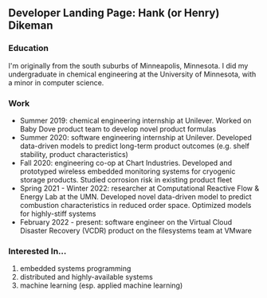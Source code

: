 ## Developer Landing Page: Hank (or Henry) Dikeman

### Education
I'm originally from the south suburbs of Minneapolis, Minnesota. I did my undergraduate in chemical engineering at the University of Minnesota, with a minor in computer science.

### Work
- Summer 2019: chemical engineering internship at Unilever. Worked on Baby Dove product team to develop novel product formulas
- Summer 2020: software engineering internship at Unilever. Developed data-driven models to predict long-term product outcomes (e.g. shelf stability, product characteristics)
- Fall 2020: engineering co-op at Chart Industries. Developed and prototyped wireless embedded monitoring systems for cryogenic storage products. Studied corrosion risk in existing product fleet
- Spring 2021 - Winter 2022: researcher at Computational Reactive Flow & Energy Lab at the UMN. Developed novel data-driven model to predict combustion characteristics in reduced order space. Optimized models for highly-stiff systems
- February 2022 - present: software engineer on the Virtual Cloud Disaster Recovery (VCDR) product on the filesystems team at VMware

### Interested In...
1. embedded systems programming
2. distributed and highly-available systems
3. machine learning (esp. applied machine learning)
<!--
**hankdikeman/hankdikeman** is a ✨ _special_ ✨ repository because its `README.md` (this file) appears on your GitHub profile.

Here are some ideas to get you started:

- 🔭 I’m currently working on ...
- 🌱 I’m currently learning ...
- 👯 I’m looking to collaborate on ...
- 🤔 I’m looking for help with ...
- 💬 Ask me about ...
- 📫 How to reach me: ...
- 😄 Pronouns: ...
- ⚡ Fun fact: ...
-->
